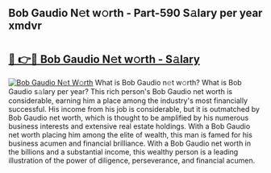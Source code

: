 ## Bob Gaudio N𝚎t w𝚘rth - Part-590 S𝚊lary per year xmdvr

# <h2><a href="http://gc04ycb.nevu.top/?p=Bob+Gaudio">🔗 👉🔴 Bob Gaudio N𝚎t w𝚘rth - S𝚊lary</a></h2>

[![Bob Gaudio N𝚎t W𝚘rth](https://i.imgur.com/Oavwk0R.jpeg)](http://gc04ycb.nevu.top/?p=Bob+Gaudio)
What is Bob Gaudio n𝚎t w𝚘rth? What is Bob Gaudio s𝚊lary per year?
This rich person's Bob Gaudio net worth is considerable, earning him a place among the industry's most financially successful. His income from his job is considerable, but it is outmatched by Bob Gaudio net worth, which is thought to be amplified by his numerous business interests and extensive real estate holdings. With a Bob Gaudio net worth placing him among the elite of wealth, this man is famed for his business acumen and financial brilliance. With a Bob Gaudio net worth in the billions and a substantial income, this wealthy person is a leading illustration of the power of diligence, perseverance, and financial acumen.
